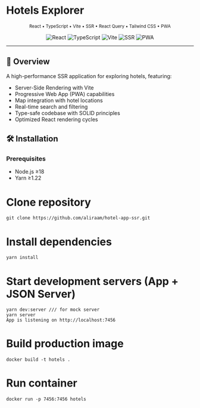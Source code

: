 # Hotels Explorer

<p align="center">
  <sub>React • TypeScript • Vite • SSR • React Query • Tailwind CSS • PWA</sub>
</p>

<p align="center">
  <img src="https://img.shields.io/badge/React-18+-61DAFB.svg?logo=react" alt="React" />
  <img src="https://img.shields.io/badge/TypeScript-5+-3178C6.svg?logo=typescript" alt="TypeScript" />
  <img src="https://img.shields.io/badge/Vite-4+-646CFF.svg?logo=vite" alt="Vite" />
  <img src="https://img.shields.io/badge/SSR-Enabled-success" alt="SSR" />
  <img src="https://img.shields.io/badge/PWA-Supported-blue" alt="PWA" />
</p>

---

## 📍 Overview

A high-performance SSR application for exploring hotels, featuring:

- Server-Side Rendering with Vite
- Progressive Web App (PWA) capabilities
- Map integration with hotel locations
- Real-time search and filtering
- Type-safe codebase with SOLID principles
- Optimized React rendering cycles

## 🛠 Installation

### Prerequisites

- Node.js ≥18
- Yarn ≥1.22

# Clone repository

```
git clone https://github.com/aliraam/hotel-app-ssr.git
```

# Install dependencies

```
yarn install
```

# Start development servers (App + JSON Server)

```
yarn dev:server /// for mock server
yarn server
App is listening on http://localhost:7456

```

# Build production image

```
docker build -t hotels .
```

# Run container

```
docker run -p 7456:7456 hotels
```

